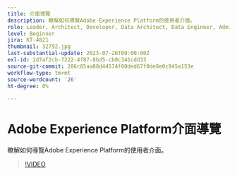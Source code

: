 ```yaml
---
title: 介面導覽
description: 瞭解如何導覽Adobe Experience Platform的使用者介面。
role: Leader, Architect, Developer, Data Architect, Data Engineer, Admin, User
level: Beginner
jira: KT-4821
thumbnail: 32792.jpg
last-substantial-update: 2023-07-26T00:00:00Z
exl-id: 2d7af2cb-7222-4f87-8bd5-cb0c341cdd33
source-git-commit: 286c85aa88d44574f00ded67f0de8e0c945a153e
workflow-type: tm+mt
source-wordcount: '26'
ht-degree: 0%

---
```


# Adobe Experience Platform介面導覽

瞭解如何導覽Adobe Experience Platform的使用者介面。

>[!VIDEO](https://video.tv.adobe.com/v/32792?learn=on&enablevpops)

